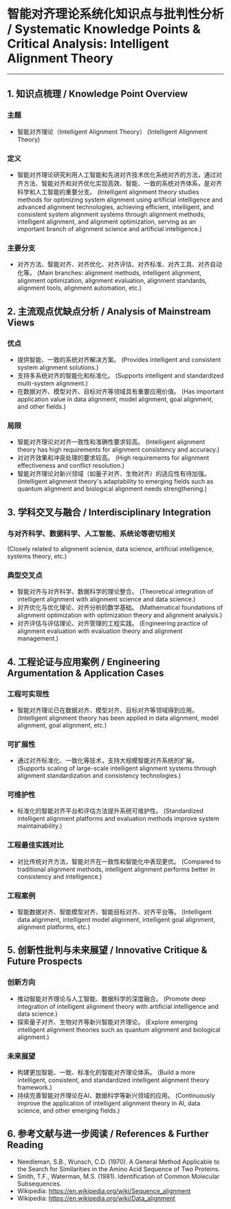 # 智能对齐理论系统化知识点与批判性分析 / Systematic Knowledge Points & Critical Analysis: Intelligent Alignment Theory

---

## 1. 知识点梳理 / Knowledge Point Overview

### 主题

- 智能对齐理论（Intelligent Alignment Theory）
  (Intelligent Alignment Theory)

### 定义

- 智能对齐理论研究利用人工智能和先进对齐技术优化系统对齐的方法，通过对齐方法、智能对齐和对齐优化实现高效、智能、一致的系统对齐体系，是对齐科学和人工智能的重要分支。
  (Intelligent alignment theory studies methods for optimizing system alignment using artificial intelligence and advanced alignment technologies, achieving efficient, intelligent, and consistent system alignment systems through alignment methods, intelligent alignment, and alignment optimization, serving as an important branch of alignment science and artificial intelligence.)

### 主要分支

- 对齐方法、智能对齐、对齐优化、对齐评估、对齐标准、对齐工具、对齐自动化等。
  (Main branches: alignment methods, intelligent alignment, alignment optimization, alignment evaluation, alignment standards, alignment tools, alignment automation, etc.)

## 2. 主流观点优缺点分析 / Analysis of Mainstream Views

### 优点

- 提供智能、一致的系统对齐解决方案。
  (Provides intelligent and consistent system alignment solutions.)
- 支持多系统对齐的智能化和标准化。
  (Supports intelligent and standardized multi-system alignment.)
- 在数据对齐、模型对齐、目标对齐等领域具有重要应用价值。
  (Has important application value in data alignment, model alignment, goal alignment, and other fields.)

### 局限

- 智能对齐理论对对齐一致性和准确性要求较高。
  (Intelligent alignment theory has high requirements for alignment consistency and accuracy.)
- 对对齐效果和冲突处理的要求较高。
  (High requirements for alignment effectiveness and conflict resolution.)
- 智能对齐理论对新兴领域（如量子对齐、生物对齐）的适应性有待加强。
  (Intelligent alignment theory's adaptability to emerging fields such as quantum alignment and biological alignment needs strengthening.)

## 3. 学科交叉与融合 / Interdisciplinary Integration

### 与对齐科学、数据科学、人工智能、系统论等密切相关

  (Closely related to alignment science, data science, artificial intelligence, systems theory, etc.)

### 典型交叉点

- 智能对齐与对齐科学、数据科学的理论整合。
  (Theoretical integration of intelligent alignment with alignment science and data science.)
- 对齐优化与优化理论、对齐分析的数学基础。
  (Mathematical foundations of alignment optimization with optimization theory and alignment analysis.)
- 对齐评估与评估理论、对齐管理的工程实践。
  (Engineering practice of alignment evaluation with evaluation theory and alignment management.)

## 4. 工程论证与应用案例 / Engineering Argumentation & Application Cases

### 工程可实现性

- 智能对齐理论已在数据对齐、模型对齐、目标对齐等领域得到应用。
  (Intelligent alignment theory has been applied in data alignment, model alignment, goal alignment, etc.)

### 可扩展性

- 通过对齐标准化、一致化等技术，支持大规模智能对齐系统的扩展。
  (Supports scaling of large-scale intelligent alignment systems through alignment standardization and consistency technologies.)

### 可维护性

- 标准化的智能对齐平台和评估方法提升系统可维护性。
  (Standardized intelligent alignment platforms and evaluation methods improve system maintainability.)

### 工程最佳实践对比

- 对比传统对齐方法，智能对齐在一致性和智能化中表现更优。
  (Compared to traditional alignment methods, intelligent alignment performs better in consistency and intelligence.)

### 工程案例

- 智能数据对齐、智能模型对齐、智能目标对齐、对齐平台等。
  (Intelligent data alignment, intelligent model alignment, intelligent goal alignment, alignment platforms, etc.)

## 5. 创新性批判与未来展望 / Innovative Critique & Future Prospects

### 创新方向

- 推动智能对齐理论与人工智能、数据科学的深度融合。
  (Promote deep integration of intelligent alignment theory with artificial intelligence and data science.)
- 探索量子对齐、生物对齐等新兴智能对齐理论。
  (Explore emerging intelligent alignment theories such as quantum alignment and biological alignment.)

### 未来展望

- 构建更加智能、一致、标准化的智能对齐理论体系。
  (Build a more intelligent, consistent, and standardized intelligent alignment theory framework.)
- 持续完善智能对齐理论在AI、数据科学等新兴领域的应用。
  (Continuously improve the application of intelligent alignment theory in AI, data science, and other emerging fields.)

## 6. 参考文献与进一步阅读 / References & Further Reading

- Needleman, S.B., Wunsch, C.D. (1970). A General Method Applicable to the Search for Similarities in the Amino Acid Sequence of Two Proteins.
- Smith, T.F., Waterman, M.S. (1981). Identification of Common Molecular Subsequences.
- Wikipedia: <https://en.wikipedia.org/wiki/Sequence_alignment>
- Wikipedia: <https://en.wikipedia.org/wiki/Data_alignment>
